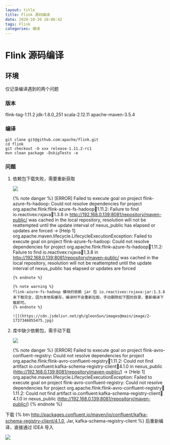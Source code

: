 ```yaml
---
layout: title
title: Flink 源码编译
date: 2020-10-30 10:06:42
tags: Flink
categories: 编译
---
```


# Flink 源码编译

## 环境

仅记录编译遇到的两个问题

### 版本

flink-tag-1.11.2
jdk-1.8.0_251
scala-2.12.11
apache-maven-3.5.4

### 编译
```
git clone git@github.com:apache/flink.git
cd flink
git checkout -b xxx release-1.11.2-rc1
mvn clean package -DskipTests -e
```

### 问题

1. 依赖包下载失败，需要重新获取

    ![](https://cdn.jsdelivr.net/gh/gleonSun/images@main/image/1-1737346049883.jpg)
    
    {% note danger %}
    [ERROR] Failed to execute goal on project flink-azure-fs-hadoop: Could not resolve dependencies for project org.apache.flink:flink-azure-fs-hadoop:jar:1.11.2: Failure to find io.reactivex:rxjava:jar:1.3.8 in http://192.168.0.139:8081/repository/maven-public/ was cached in the local repository, resolution will not be reattempted until the update interval of nexus_public has elapsed or updates are forced -> [Help 1]
    org.apache.maven.lifecycle.LifecycleExecutionException: Failed to execute goal on project flink-azure-fs-hadoop: Could not resolve dependencies for project org.apache.flink:flink-azure-fs-hadoop:jar:1.11.2: Failure to find io.reactivex:rxjava:jar:1.3.8 in http://192.168.0.139:8081/repository/maven-public/ was cached in the local repository, resolution will not be reattempted until the update interval of nexus_public has elapsed or updates are forced
    ```
    {% endnote %}

    {% note warning %}
    flink-azure-fs-hadoop 模块的依赖 jar 包 io.reactivex:rxjava:jar:1.3.8 未下载完全，因为本地有缓存，编译时不会重新拉取，手动删除如下图的目录，重新编译下载即可。
    {% endnote %}

    ![](https://cdn.jsdelivr.net/gh/gleonSun/images@main/image/2-1737346055475.jpg)

2. 库中缺少依赖包，需手动下载

    ![](https://cdn.jsdelivr.net/gh/gleonSun/images@main/image/3-1737346061603.jpg)

    {% note danger %}
    [ERROR] Failed to execute goal on project flink-avro-confluent-registry: Could not resolve dependencies for project org.apache.flink:flink-avro-confluent-registry:jar:1.11.2: Could not find artifact io.confluent:kafka-schema-registry-client:jar:4.1.0 in nexus_public (http://192.168.0.139:8081/repository/maven-public/) -> [Help 1]
    org.apache.maven.lifecycle.LifecycleExecutionException: Failed to execute goal on project flink-avro-confluent-registry: Could not resolve dependencies for project org.apache.flink:flink-avro-confluent-registry:jar:1.11.2: Could not find artifact io.confluent:kafka-schema-registry-client:jar:4.1.0 in nexus_public (http://192.168.0.139:8081/repository/maven-public/)
    {% endnote %}

下载 {% btn http://packages.confluent.io/maven/io/confluent/kafka-schema-registry-client/4.1.0, Jar, kafka-schema-registry-client %} 后重新编译，直接通过 IDEA 导入

![](https://cdn.jsdelivr.net/gh/gleonSun/images@main/image/4-1737346065444.jpg)